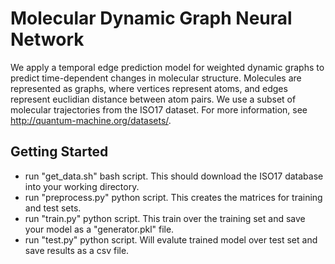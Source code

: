 # Molecular Dynamic Graph Neural Network

We apply a temporal edge prediction model for weighted dynamic graphs to predict time-dependent changes in molecular structure. Molecules are represented as graphs, where vertices represent atoms, and edges represent euclidian distance between atom pairs. We use a subset of molecular trajectories from the ISO17 dataset. For more information, see http://quantum-machine.org/datasets/.

## Getting Started
* run "get_data.sh" bash script. This should download the ISO17 database into your working directory.
* run "preprocess.py" python script. This creates the matrices for training and test sets. 
* run "train.py" python script. This train over the training set and save your model as a "generator.pkl" file. 
* run "test.py" python script. Will evalute trained model over test set and save results as a csv file.



